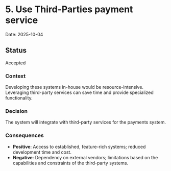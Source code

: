 # 5. Use Third-Parties payment service

Date: 2025-10-04

## Status

Accepted

### Context

Developing these systems in-house would be resource-intensive. Leveraging third-party services can save time and provide specialized functionality.

### Decision

The system will integrate with third-party services for the payments system.

### Consequences

* **Positive**: Access to established, feature-rich systems; reduced development time and cost.
* **Negative**: Dependency on external vendors; limitations based on the capabilities and constraints of the third-party systems.